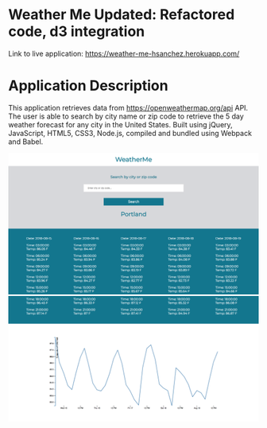 # Weather Me Updated: Refactored code, d3 integration

Link to live application: https://weather-me-hsanchez.herokuapp.com/


# Application Description


This application retrieves data from https://openweathermap.org/api API.  The user is able to search by city name or zip code to retrieve the 5 day weather forecast for any city in the United States.  Built using jQuery, JavaScript, HTML5, CSS3, Node.js, compiled and bundled using Webpack and Babel.

![Screenshot](./assets/screenshot.png)
![Screenshot](./assets/screenshot1.png)
